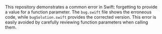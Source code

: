 This repository demonstrates a common error in Swift: forgetting to provide a value for a function parameter. The `bug.swift` file shows the erroneous code, while `bugSolution.swift` provides the corrected version.  This error is easily avoided by carefully reviewing function parameters when calling them.